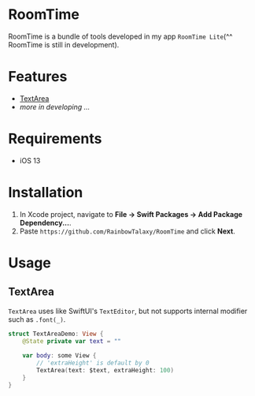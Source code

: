 # RoomTime

RoomTime is a bundle of tools developed in my app `RoomTime Lite`(^^ RoomTime is still in development). 

# Features

- [TextArea](##textarea)
- *more in developing ...*

# Requirements

- iOS 13

# Installation

1. In Xcode project, navigate to **File -> Swift Packages -> Add Package Dependency...**.
2. Paste `https://github.com/RainbowTalaxy/RoomTime` and click **Next**.

# Usage

## TextArea

`TextArea` uses like SwiftUI's `TextEditor`, but not supports internal modifier such as `.font(_)`.

```swift
struct TextAreaDemo: View {
    @State private var text = ""
    
    var body: some View {
        // 'extraHeight' is default by 0
        TextArea(text: $text, extraHeight: 100)
    }
}
```

